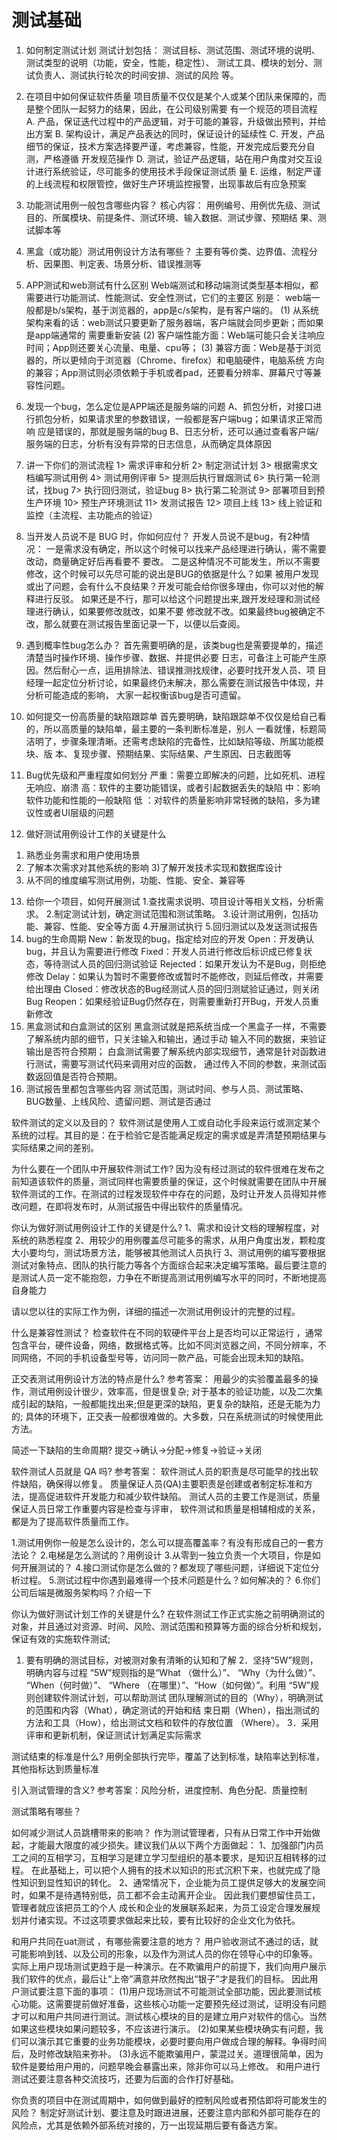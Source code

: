 # 测试基础
1. 如何制定测试计划
测试计划包括：
测试目标、测试范围、测试环境的说明、测试类型的说明（功能，安全，性能，稳定性）、
测试工具、模块的划分、测试负责人、测试执行轮次的时间安排、测试的风险 等。
2. 在项目中如何保证软件质量
项目质量不仅仅是某个人或某个团队来保障的，而是整个团队一起努力的结果，因此，在公司级别需要
有一个规范的项目流程
A. 产品，保证迭代过程中的产品逻辑，对于可能的兼容，升级做出预判，并给出方案
B. 架构设计，满足产品表达的同时，保证设计的延续性
C. 开发，产品细节的保证，技术方案选择要严谨，考虑兼容，性能，开发完成后要充分自测，严格遵循
开发规范操作
D. 测试，验证产品逻辑，站在用户角度对交互设计进行系统验证，尽可能多的使用技术手段保证测试质
量
E. 运维，制定严谨的上线流程和权限管控，做好生产环境监控报警，出现事故后有应急预案
3. 功能测试用例一般包含哪些内容？
核心内容：
用例编号、用例优先级、测试目的、所属模块、前提条件、测试环境、输入数据、测试步骤、预期结
果、测试脚本等
4. 黑盒（或功能）测试用例设计方法有哪些？
主要有等价类、边界值、流程分析、因果图、判定表、场景分析、错误推测等
5. APP测试和web测试有什么区别
Web端测试和移动端测试类型基本相似，都需要进行功能测试、性能测试、安全性测试，它们的主要区
别是：
web端一般都是b/s架构，基于浏览器的，app是c/s架构，是有客户端的。
(1) 从系统架构来看的话：web测试只要更新了服务器端，客户端就会同步更新；而如果是app端通常的
需要重新安装
(2) 客户端性能方面：Web端可能只会关注响应时间；App则还要关心流量、电量、cpu等；
(3) 兼容方面：Web是基于浏览器的，所以更倾向于浏览器（Chrome、firefox）和电脑硬件，电脑系统
方向的兼容；App测试则必须依赖于手机或者pad，还要看分辨率、屏幕尺寸等兼容性问题。
6. 发现一个bug，怎么定位是APP端还是服务端的问题
A、抓包分析，对接口进行抓包分析，如果请求里的参数错误，一般都是客户端bug；如果请求正常而响
应是错误的，那就是服务端的bug
B、日志分析，还可以通过查看客户端/服务端的日志，分析有没有异常的日志信息，从而确定具体原因
7. 讲一下你们的测试流程
1> 需求评审和分析
2> 制定测试计划
3> 根据需求文档编写测试用例
4> 测试用例评审
5> 提测后执行冒烟测试
6> 执行第一轮测试，找bug
7> 执行回归测试，验证bug
8> 执行第二轮测试
9> 部署项目到预生产环境
10> 预生产环境测试
11> 发测试报告
12> 项目上线
13> 线上验证和监控（主流程、主功能点的验证）
8. 当开发人员说不是 BUG 时，你如何应付？
开发人员说不是bug，有2种情况：
一是需求没有确定，所以这个时候可以找来产品经理进行确认，需不需要改动，商量确定好后再看要不
要改。
二是这种情况不可能发生，所以不需要修改，这个时候可以先尽可能的说出是BUG的依据是什么？如果
被用户发现或出了问题，会有什么不良结果？开发可能会给你很多理由，你可以对他的解释进行反驳。
如果还是不行，那可以给这个问题提出来,跟开发经理和测试经理进行确认，如果要修改就改，如果不要
修改就不改。如果最终bug被确定不改，那么就要在测试报告里面记录一下，以便以后查阅。
9. 遇到概率性bug怎么办？
首先需要明确的是，该类bug也是需要提单的，描述清楚当时操作环境、操作步骤、数据、并提供必要
日志，可备注上可能产生原因。然后耐心一点，运用排除法、错误推测找规律，必要时找开发人员、项
目经理一起定位分析讨论，如果最终仍未解决，那么需要在测试报告中体现，并分析可能造成的影响，
大家一起权衡该bug是否可遗留。
10. 如何提交一份高质量的缺陷跟踪单
首先要明确，缺陷跟踪单不仅仅是给自己看的，所以高质量的缺陷单，最主要的一条判断标准是，别人
一看就懂，标题简洁明了，步骤条理清晰。还需考虑缺陷的完备性，比如缺陷等级、所属功能模块、版
本、复现步骤、预期结果、实际结果、产生原因、日志截图等
11. Bug优先级和严重程度如何划分
严重：需要立即解决的问题，比如死机、进程无响应、崩溃
高：软件的主要功能错误，或者引起数据丢失的缺陷
中：影响软件功能和性能的一般缺陷
低 ：对软件的质量影响非常轻微的缺陷，多为建议性或者UI层级的问题















12. 做好测试用例设计工作的关键是什么
1) 熟悉业务需求和用户使用场景
2) 了解本次需求对其他系统的影响
3)了解开发技术实现和数据库设计
4) 从不同的维度编写测试用例，功能、性能、安全、兼容等
13. 给你一个项目，如何开展测试
 1.查找需求说明、项目设计等相关文档，分析需求。
2.制定测试计划，确定测试范围和测试策略。
 3.设计测试用例，包括功能、兼容、性能、安全等方面
 4.开展测试执行
 5.回归测试以及发送测试报告
14. bug的生命周期
New：新发现的bug，指定给对应的开发
Open：开发确认bug，并且认为需要进行修改
Fixed：开发人员进行修改后标识成已修复状态，等待测试人员的回归测试验证
Rejected：如果开发认为不是Bug，则拒绝修改
Delay：如果认为暂时不需要修改或暂时不能修改，则延后修改，并需要给出理由
Closed：修改状态的Bug经测试人员的回归测斌验证通过，则关闭Bug
Reopen：如果经验证Bug仍然存在，则需要重新打开Bug，开发人员重新修改
15. 黑盒测试和白盒测试的区别
黑盒测试就是把系统当成一个黑盒子一样，不需要了解系统内部的细节，只关注输入和输出，通过手动
输入不同的数据，来验证输出是否符合预期；
白盒测试需要了解系统内部实现细节，通常是针对函数进行测试，需要写测试代码来调用对应的函数，
通过传入不同的参数，来测试函数返回值是否符合预期。
16. 测试报告里都包含哪些内容
测试范围，测试时间、参与人员、测试策略、BUG数量、上线风险、遗留问题、测试是否通过


软件测试的定义以及目的？
软件测试是使用人工或自动化手段来运行或测定某个系统的过程。其目的是：在于检验它是否能满足规定的需求或是弄清楚预期结果与实际结果之间的差别。

为什么要在一个团队中开展软件测试工作?
因为没有经过测试的软件很难在发布之前知道该软件的质量，测试同样也需要质量的保证，这个时候就需要在团队中开展软件测试的工作。在测试的过程发现软件中存在的问题，及时让开发人员得知并修改问题，在即将发布时，从测试报告中得出软件的质量情况。 


你认为做好测试用例设计工作的关键是什么?
1、需求和设计文档的理解程度，对系统的熟悉程度
2、用较少的用例覆盖尽可能多的需求，从用户角度出发，颗粒度大小要均匀，测试场景方法，能够被其他测试人员执行
3、测试用例的编写要根据测试对象特点、团队的执行能力等各个方面综合起来决定编写策略。最后要注意的是测试人员一定不能抱怨，力争在不断提高测试用例编写水平的同时，不断地提高自身能力


请以您以往的实际工作为例，详细的描述一次测试用例设计的完整的过程。


什么是兼容性测试？
检查软件在不同的软硬件平台上是否均可以正常运行 ，通常包含平台，硬件设备，网络，数据格式等。比如不同浏览器之间，不同分辨率，不同网络，不同的手机设备型号等，访问同一款产品，可能会出现未知的缺陷。

正交表测试用例设计方法的特点是什么?
参考答案： 用最少的实验覆盖最多的操作，测试用例设计很少，效率高，但是很复杂; 对于基本的验证功能，以及二次集成引起的缺陷，一般都能找出来;但是更深的缺陷，更复杂的缺陷，还是无能为力的; 具体的环境下，正交表一般都很难做的。大多数，只在系统测试的时候使用此方法。

简述一下缺陷的生命周期?
提交->确认->分配->修复->验证->关闭

软件测试人员就是 QA 吗? 
参考答案： 
软件测试人员的职责是尽可能早的找出软件缺陷，确保得以修复。
质量保证人员(QA)主要职责是创建或者制定标准和方法，提高促进软件开发能力和减少软件缺陷。
测试人员的主要工作是测试，质量保证人员日常工作重要内容是检查与评审， 软件测试和质量是相辅相成的关系，都是为了提高软件质量而工作。

 1.测试用例你一般是怎么设计的，怎么可以提高覆盖率？有没有形成自己的一套方法论？
2.电梯是怎么测试的？用例设计
3.从零到一独立负责一个大项目，你是如何开展测试的？
4.接口测试你是怎么做的？都发现了哪些问题，详细说下定位分析过程。
5.测试过程中你遇到最难得一个技术问题是什么？如何解决的？
6.你们公司后端是微服务架构吗？介绍一下




你认为做好测试计划工作的关键是什么?
在软件测试工作正式实施之前明确测试的对象，并且通过对资源、时间、风险、测试范围和预算等方面的综合分析和规划，保证有效的实施软件测试;  
1. 要有明确的测试目标，对被测对象有清晰的认知和了解
2．坚持“5W”规则，明确内容与过程
“5W”规则指的是“What （做什么）”、 “Why（为什么做）”、 “When（何时做）”、 “Where
（在哪里）”、“How（如何做）”。利用 “5W”规则创建软件测试计划，可以帮助测试
团队理解测试的目的（Why），明确测试的范围和内容（What），确定测试的开始和结
束日期（When），指出测试的方法和工具（How），给出测试文档和软件的存放位置
（Where）。
3．采用评审和更新机制，保证测试计划满足实际需求


测试结束的标准是什么?
用例全部执行完毕，覆盖了达到标准，缺陷率达到标准，其他指标达到质量标准

引入测试管理的含义? 
参考答案：风险分析，进度控制、角色分配、质量控制

测试策略有哪些？

如何减少测试人员跳槽带来的影响？
作为测试管理者，只有从日常工作中开始做起，才能最大限度的减少损失。建议我们从以下两个方面做起： 
1、加强部门内员工之间的互相学习，互相学习是建立学习型组织的基本要求，是知识互相转移的过程。 在此基础上，可以把个人拥有的技术以知识的形式沉积下来，也就完成了隐性知识到显性知识的转化。 
 2、通常情况下，企业能为员工提供足够大的发展空间时，如果不是待遇特别低，员工都不会主动离开企业。 因此我们要想留住员工，管理者就应该把员工的个人 成长和企业的发展联系起来，为员工设定合理发展规划并付诸实现。不过这项要求做起来比较，要有比较好的企业文化为依托。


和用户共同在uat测试 ，有哪些需要注意的地方？
用户验收测试不通过的话，就可能影响到钱、以及公司的形象，以及作为测试人员的你在领导心中的印象等。
实际上用户现场测试更趋于是一种演示。在不欺骗用户的前提下，我们向用户展示我们软件的优点，最后让“上帝”满意并欣然掏出“银子”才是我们的目标。
因此用户测试要注意下面的事项： 
(1)用户现场测试不可能测试全部功能，因此要测试核心功能。这需要提前做好准备，这些核心功能一定要预先经过测试，证明没有问题才可以和用户共同进行测试。测试核心模块的目的是建立用户对软件的信心。当然如果这些模块如果问题较多，不应该进行演示。
(2)如果某些模块确实有问题，我们可以演示其它重要的业务功能模块，必要时要向用户做成合理的解释。争得时间后，及时修改缺陷来弥补。
(3)永远不能欺骗用户，蒙混过关。道理很简单，因为软件是要给用户用的，问题早晚会暴露出来，除非你可以马上修改。 和用户进行测试还要注意各种交流技巧，还要为后面的合作打好基础。 

你负责的项目中在测试周期中，如何做到最好的控制风险或者预估即将可能发生的风险？
制定好测试计划、要注意及时跟进进展，还要注意内部和外部可能存在的风险点，尤其是依赖外部系统对接的，万一出现延期后要有备选方案。  




 